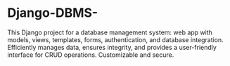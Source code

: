 # Django-DBMS-
This Django project for a database management system: web app with models, views, templates, forms, authentication, and database integration. Efficiently manages data, ensures integrity, and provides a user-friendly interface for CRUD operations. Customizable and secure.
